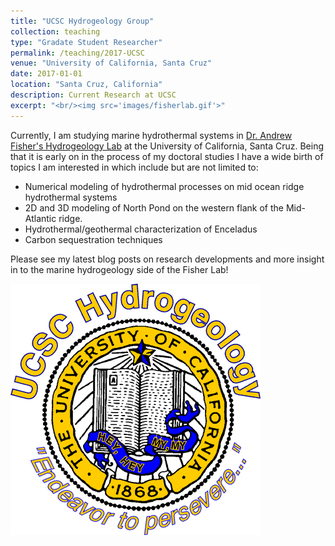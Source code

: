 ```yaml
---
title: "UCSC Hydrogeology Group"
collection: teaching
type: "Gradate Student Researcher"
permalink: /teaching/2017-UCSC
venue: "University of California, Santa Cruz"
date: 2017-01-01
location: "Santa Cruz, California"
description: Current Research at UCSC
excerpt: "<br/><img src='images/fisherlab.gif'>"
---
```

Currently, I am studying marine hydrothermal systems in <a href="https://websites.pmc.ucsc.edu/~afisher/"> Dr. Andrew Fisher's Hydrogeology Lab</a> at the University of California, Santa Cruz. Being that it is early on in the process of my doctoral studies I have a wide birth of topics I am interested in which include but are not limited to:
- Numerical modeling of hydrothermal processes on mid ocean ridge hydrothermal systems
- 2D and 3D modeling of North Pond on the western flank of the Mid-Atlantic ridge.
- Hydrothermal/geothermal characterization of Enceladus
- Carbon sequestration techniques

Please see my latest blog posts on research developments and more insight in to the marine hydrogeology side of the Fisher Lab!

![](images/fisherlab.gif)
